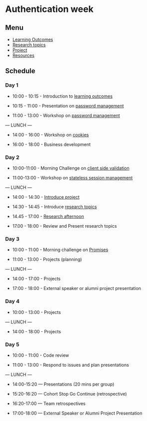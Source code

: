 # Authentication week

## Menu

- [Learning Outcomes](./learning-outcomes.md)
- [Research topics](./research-afternoon.md)
- [Project](./project.md)
- [Resources](./resources)

## Schedule

### Day 1

- 10:00 - 10:15 - Introduction to [learning outcomes](./learning-outcomes.md)

- 10:15 - 11:00 - Presentation on [password management](https://drive.google.com/file/d/0BxXF_LZcFnS5ODM0dElWYmtmMWc/view)

- 11:00 - 13:00 - Workshop on [password management](https://github.com/foundersandcoders/ws-password-management)

— LUNCH —

- 14:00 - 16:00 - Workshop on [cookies](https://github.com/foundersandcoders/ws-cookies)

- 16:00 - 18:00 - Business development

### Day 2

- 10:00-11:00 - Morning Challenge on [client side validation](https://github.com/foundersandcoders/mc-client-side-validation)

- 11:00-13:00 - Workshop on [stateless session management](https://github.com/foundersandcoders/ws-jwt-stateless-session)

— LUNCH —

- 14:00 - 14:30 - [Introduce project](./project.md)

- 14:30 - 14:45 - Introduce [research topics](./research-afternoon.md)

- 14.45 - 17:00 - [Research afternoon](./research-afternoon.md)

- 17.00 - 18:00 - Review and Present research topics

### Day 3

- 10:00 - 11:00 - Morning challenge on [Promises](https://github.com/foundersandcoders/mc-promise-me-this)

- 11:00 - 13:00 - Projects (planning)

— LUNCH —

- 14:00 - 17:00 - Projects

- 17:00 - 18:00 - External speaker or alumni project presentation

### Day 4

- 10:00 - 13:00 - Projects

— LUNCH —

- 14:00 - 18:00 - Projects

### Day 5

- 10:00 - 11:00 - Code review

- 11:00 - 13:00 - Respond to issues and plan presentations

— LUNCH —

- 14:00-15:20 — Presentations (20 mins per group)

- 15:20-16:20 — Cohort Stop Go Continue (retrospective)

- 16:20-17:00 — Team retrospectives

- 17:00-18:00 — External Speaker or Alumni Project Presentation
